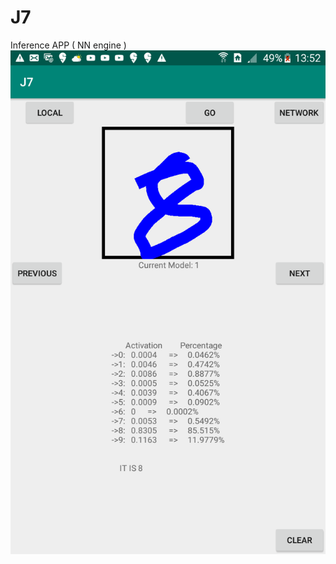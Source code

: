 # J7
Inference APP (  NN engine )
![GitHub Logo](https://github.com/DLinIoTedge/J7/blob/master/j7may29th.png) 




